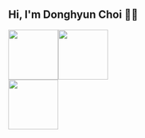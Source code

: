 ## Hi, I'm Donghyun Choi 🙋‍♂️


<div width=100% style="display: flex;">


<img   height="100em" src="https://github-readme-stats.vercel.app/api/top-langs/?username=solari3t&layout=compact" align = "center"/>
<img   height="100em" src="https://github-readme-stats.vercel.app/api/wakatime?username=solari3t&" align = "center"/>
</div>

<img height=100em  src="https://github-readme-stats.vercel.app/api?username=solari3t&" align = "center"/>



<!--
**solari3t/solari3t** is a ✨ _special_ ✨ repository because its `README.md` (this file) appears on your GitHub profile.

Here are some ideas to get you started:

- 🔭 I’m currently working on ...
- 🌱 I’m currently learning ...
- 👯 I’m looking to collaborate on ...
- 🤔 I’m looking for help with ...
- 💬 Ask me about ...
- 📫 How to reach me: ...
- 😄 Pronouns: ...
- ⚡ Fun fact: ...
-->
